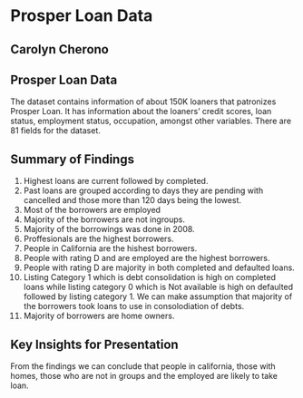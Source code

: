 # Prosper Loan Data
## Carolyn Cherono


## Prosper Loan Data

The dataset contains information of about 150K loaners that patronizes Prosper Loan. It has information about the loaners’ credit scores, loan status, employment status, occupation, amongst other variables. There are 81 fields for the dataset.


## Summary of Findings

1. Highest loans are current followed by completed.
2. Past loans are grouped according to days they are pending with cancelled and those more than 120 days being the lowest.
3. Most of the borrowers are employed
4. Majority of the borrowers are not ingroups.
5. Majority of the borrowings was done in 2008.
5. Proffesionals are the highest borrowers.
6. People in California are the hishest borrowers.
7. People with rating D and are employed are the highest borrowers.
8. People with rating D are majority in both completed and defaulted loans.
9. Listing Category 1 which is debt consolidation is high on completed loans while listing category 0 which is 
Not available is high on defaulted followed by listing category 1. We can make assumption that majority of the borrowers took 
loans to use in consolodiation of debts.
10. Majority of borrowers are home owners.


## Key Insights for Presentation

From the findings we can conclude that people in california, those with homes, those who are not in groups and the employed are likely to take loan.